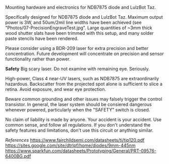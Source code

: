 Mounting hardware and electronics for NDB7875 diode and LulzBot Taz. 

Specifically designed for NDB7875 diode and LulzBot Taz. Maximum output power is 3W, and 50um/2mil line widths have been achieved (see "Photos/07-PrecisionEngraveTest.jpg". Large quantities of ~3mm thick wood shutter slats have been trimmed with this setup, and many solder paste stencils have been rendered.

Please consider using a BDR-209 laser for extra precision and better concentration. Future development will concentrate on precision and sensor functionality rather than power.

__Safety__
Big scary laser. Do not examine with remaining eye. Seriously.

High-power, Class 4 near-UV lasers, such as NDB7875 are extraordinarily hazardous. Backscatter from the projected spot alone is sufficient to slice a retina. Avoid exposure, and wear eye protection.

Beware common grounding and other issues may falsely trigger the control transistor. In general, the laser system should be consiered dangerous whenever powered, particularly when the "SAFETY" switch is closed.

No claim of liability is made by anyone. Your accident is your accident. Use common sense, and follow all regulations. If you don't understand the safety features and limitations, don't use this circuit or anything similar.

_References_
https://www.fairchildsemi.com/datasheets/ti/tip120.pdf
https://sites.google.com/site/dtrlpf/home/diodes/9mm-445nm
https://www.sparkfun.com/datasheets/Prototyping/General/PRT-09576-6400BG.pdf

